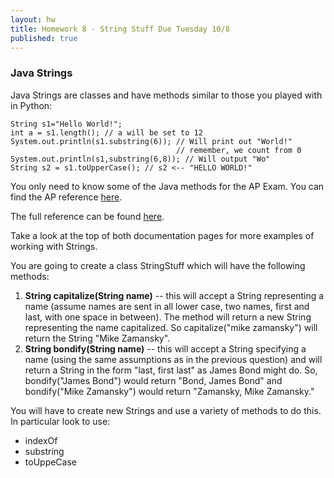 ```yaml
---
layout: hw
title: Homework 8 - String Stuff Due Tuesday 10/8
published: true
---	   
```


### Java Strings

Java Strings are classes and have methods similar to those you played with in Python:

    String s1="Hello World!";
    int a = s1.length(); // a will be set to 12
    System.out.println(s1.substring(6)); // Will print out "World!"
                                         // remember, we count from 0
    System.out.println(s1,substring(6,8)); // Will output "Wo"
    String s2 = s1.toUpperCase(); // s2 <-- "HELLO WORLD!"


You only need to know some of the Java methods for the AP Exam. You can find the AP reference [here](http://www.cs.duke.edu/csed/ap/subset/doc/ap/java/lang/String.html).

The full reference can be found [here](http://docs.oracle.com/javase/6/docs/api/java/lang/String.html).

Take a look at the top of both documentation pages for more examples of working with Strings.

You are going to create a class StringStuff which will have the following methods:

 1. **String capitalize(String name)** -- this will accept a String representing a name (assume names are sent in all lower case, two names, first and last, with one space in between). The method will return a new String representing the name capitalized. So capitalize("mike zamansky") will return the String "Mike Zamansky".
 2. **String bondify(String name)** -- this will accept a String specifying a name (using the same assumptions as in the previous question) and will return a String in the form "last, first last" as James Bond might do. So, bondify("James Bond") would return "Bond, James Bond" and bondify("Mike Zamansky") would return "Zamansky, Mike Zamansky."

You will have to create new Strings and use a variety of methods to do this. In particular look to use:

 * indexOf
 * substring
 * toUppeCase


 